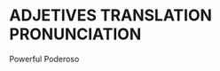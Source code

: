 
# ADJETIVES                 TRANSLATION                 PRONUNCIATION    

Powerful                    Poderoso